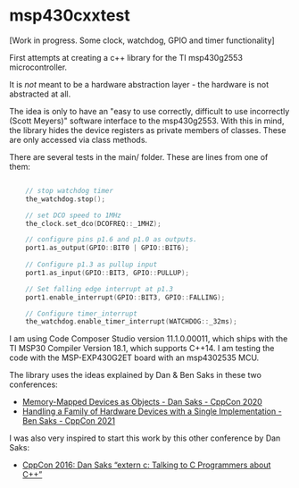 # msp430cxxtest

[Work in progress. Some clock, watchdog, GPIO and timer functionality]

First attempts at creating a c++ library for the TI msp430g2553 microcontroller. 

It is *not* meant to be a hardware abstraction layer - the hardware is not abstracted at all. 

The idea is only to have an "easy to use correctly, difficult to use incorrectly (Scott Meyers)" software interface to the msp430g2553. 
With this in mind, the library hides the device registers as private members of classes. These are only accessed via class methods. 

There are several tests in the main/ folder. These are lines from one of them: 

```C++

    // stop watchdog timer
    the_watchdog.stop();

    // set DCO speed to 1MHz
    the_clock.set_dco(DCOFREQ::_1MHZ);

    // configure pins p1.6 and p1.0 as outputs.
    port1.as_output(GPIO::BIT0 | GPIO::BIT6);
    
    // Configure p1.3 as pullup input
    port1.as_input(GPIO::BIT3, GPIO::PULLUP);

    // Set falling edge interrupt at p1.3
    port1.enable_interrupt(GPIO::BIT3, GPIO::FALLING);

    // Configure timer_interrupt
    the_watchdog.enable_timer_interrupt(WATCHDOG::_32ms);

```
I am using Code Composer Studio version 11.1.0.00011, which ships with the TI MSP30 Compiler Version 18.1, which supports C++14.
I am testing the code with the MSP-EXP430G2ET board with an msp4302535 MCU. 

The library uses the ideas explained by Dan & Ben Saks in these two conferences: 
* [Memory-Mapped Devices as Objects - Dan Saks - CppCon 2020](https://www.youtube.com/watch?v=uwzuAGtAEFk)
* [Handling a Family of Hardware Devices with a Single Implementation - Ben Saks - CppCon 2021](https://www.youtube.com/watch?v=EM83l5NZ15c)

I was also very inspired to start this work by this other conference by Dan Saks: 
* [CppCon 2016: Dan Saks “extern c: Talking to C Programmers about C++”](https://www.youtube.com/watch?v=D7Sd8A6_fYU)




